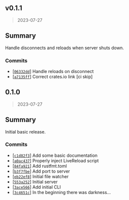 ## v0.1.1
> 2023-07-27

## Summary

Handle disconnects and reloads when server shuts down.

### Commits
- [[`06332dd`](https://github.com/sondr3/dev-serve)] Handle reloads on disconnect
- [[`a7135ff`](https://github.com/sondr3/dev-serve)] Correct crates.io link [ci skip]

## 0.1.0
> 2023-07-27

## Summary

Initial basic release.

### Commits
- [[`c1d82f3`](https://github.com/sondr3/dev-serve)] Add some basic documentation
- [[`a0ac437`](https://github.com/sondr3/dev-serve)] Properly inject LiveReload script
- [[`84fa921`](https://github.com/sondr3/dev-serve)] Add rustfmt.toml
- [[`b3f7fbe`](https://github.com/sondr3/dev-serve)] Add port to server
- [[`eb22ef8`](https://github.com/sondr3/dev-serve)] Initial file watcher
- [[`553a252`](https://github.com/sondr3/dev-serve)] Initial server
- [[`3ace566`](https://github.com/sondr3/dev-serve)] Add initial CLI
- [[`3c4651c`](https://github.com/sondr3/dev-serve)] In the beginning there was darkness...

